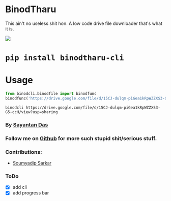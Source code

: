 # BinodTharu
This ain't no useless shit hon. A low code drive file downloader that's what it is.

![](https://alltimetrends.com/wp-content/uploads/2020/08/image-26-e1596777470888-800x277.png)
# `pip install binodtharu-cli`

# Usage

```python
from binodcli.binodfile import binodfunc
binodfunc('https://drive.google.com/file/d/15CJ-dulqm-piGea1kRpWZZXS3-G5-ccH/view?usp=sharing') # This mofo lets you download any (publicly available) Drive file/folder.
```

```
binodcli https://drive.google.com/file/d/15CJ-dulqm-piGea1kRpWZZXS3-G5-ccH/view?usp=sharing
```


### By [Sayantan Das](https://www.linkedin.com/in/ucalyptus)
### Follow me on [Github](https://github.com/ucalyptus) for more such stupid shit/serious stuff.

### Contributions:
- [Soumyadip Sarkar](https://www.linkedin.com/in/soumyadip-sarkar/)


### ToDo
- [x] add cli
- [x] add progress bar
